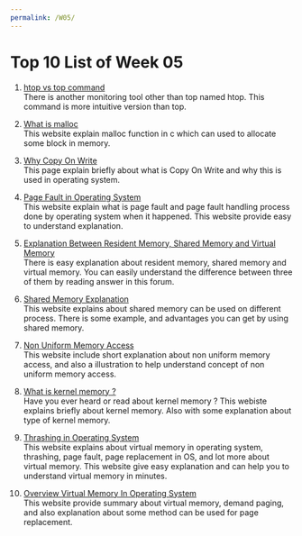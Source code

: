 ```yaml
---
permalink: /W05/
---
```


# Top 10 List of Week 05

1. [htop vs top command](https://www.tecmint.com/htop-vs-top-in-linux/)<br>
There is another monitoring tool other than top named htop. This command is more intuitive version than top.  

2. [What is malloc](https://www.educative.io/edpresso/what-is-malloc-in-cpp)<br>
This website explain malloc function in c which can used to allocate some block in memory.  

3. [Why Copy On Write](https://medium.com/@arpitbhayani/copy-on-write-semantics-9538bbeb9f86)<br>
This page explain briefly about what is Copy On Write and why this is used in operating system.

4. [Page Fault in Operating System](http://digitalthinkerhelp.com/page-fault-in-os-operating-system-what-is-page-fault-handling/)<br>
This website explain what is page fault and page fault handling process done by operating system when it happened. This website provide easy to understand explanation.

5. [Explanation Between Resident Memory, Shared Memory and Virtual Memory](https://www.linuxquestions.org/questions/linux-newbie-8/difference-between-resident-memory-shared-memory-and-virtual-memory-in-system-monitor-598734/)<br>
There is easy explanation about resident memory, shared memory and virtual memory. You can easily understand the difference between three of them by reading answer in this forum.

6. [Shared Memory Explanation](https://binaryterms.com/shared-memory-system-in-ipc.html)<br>
This website explains about shared memory can be used on different process. There is some example, and advantages you can get by using shared memory.

7. [Non Uniform Memory Access](https://www.motioncontroltips.com/what-is-non-uniform-memory-access-in-industrial-controls/)<br>
This website include short explanation about non uniform memory access, and also a illustration to help understand concept of non uniform memory access.

8. [What is kernel memory ?](https://www.techwalla.com/articles/what-is-kernel-memory-in-task-manager)<br>
Have you ever heard or read about kernel memory ? This webiste explains briefly about kernel memory. Also with some explanation about type of kernel memory.

9. [Thrashing in Operating System](https://www.studytonight.com/operating-system/virtual-memory)<br>
This website explains about virtual memory in operating system, thrashing, page fault, page replacement in OS, and lot more about virtual memory. This website give easy explanation and can help you to understand virtual memory in minutes.

10. [Overview Virtual Memory In Operating System](https://www.guru99.com/virtual-memory-in-operating-system.html)<br>
This website provide summary about virtual memory, demand paging, and also explanation about some method can be used for page replacement.
